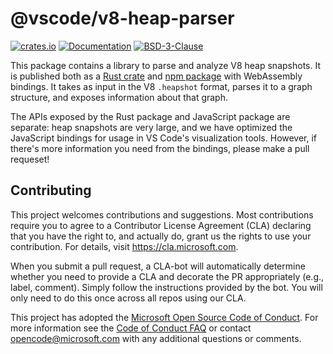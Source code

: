 # @vscode/v8-heap-parser

[![crates.io](https://img.shields.io/crates/v/v8-heap-parser.svg)](https://crates.io/crates/v8-heap-parser)
[![Documentation](https://docs.rs/v8-heap-parser/badge.svg)](https://docs.rs/v8-heap-parser)
[![BSD-3-Clause](https://img.shields.io/crates/l/v8-heap-parser.svg)](./LICENSE)

This package contains a library to parse and analyze V8 heap snapshots. It is published both as a [Rust crate](https://crates.io/crates/v8-heap-parser) and [npm package](https://www.npmjs.com/package/@vscode/v8-heap-parser) with WebAssembly bindings. It takes as input in the V8 `.heapshot` format, parses it to a graph structure, and exposes information about that graph.

The APIs exposed by the Rust package and JavaScript package are separate: heap snapshots are very large, and we have optimized the JavaScript bindings for usage in VS Code's visualization tools. However, if there's more information you need from the bindings, please make a pull requeset!

## Contributing

This project welcomes contributions and suggestions. Most contributions require you to agree to a
Contributor License Agreement (CLA) declaring that you have the right to, and actually do, grant us
the rights to use your contribution. For details, visit https://cla.microsoft.com.

When you submit a pull request, a CLA-bot will automatically determine whether you need to provide
a CLA and decorate the PR appropriately (e.g., label, comment). Simply follow the instructions
provided by the bot. You will only need to do this once across all repos using our CLA.

This project has adopted the [Microsoft Open Source Code of Conduct](https://opensource.microsoft.com/codeofconduct/).
For more information see the [Code of Conduct FAQ](https://opensource.microsoft.com/codeofconduct/faq/) or
contact [opencode@microsoft.com](mailto:opencode@microsoft.com) with any additional questions or comments.
